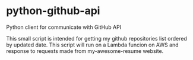 # python-github-api
Python client for communicate with GitHub API

This small script is intended for getting my github repositories list ordered by updated date.
This script will run on a Lambda funcion on AWS and response to requests made from my-awesome-resume website.

